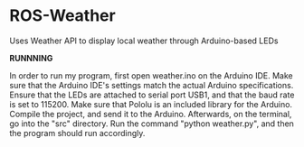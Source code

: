 # ROS-Weather
Uses Weather API to display local weather through Arduino-based LEDs

**RUNNNING**

In order to run my program, first open weather.ino on the Arduino IDE. Make sure
that the Arduino IDE's settings match the actual Arduino specifications. Ensure 
that the LEDs are attached to serial port USB1, and that the baud rate is set to
115200. Make sure that Pololu is an included library for the Arduino. Compile 
the project, and send it to the Arduino. Afterwards, on the terminal, go into 
the "src" directory. Run the command "python weather.py", and then the program 
should run accordingly.
